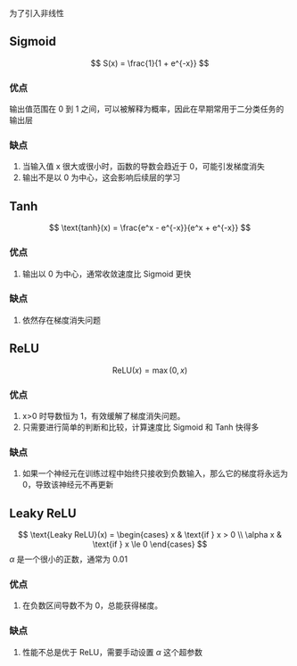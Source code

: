 为了引入非线性
## Sigmoid
$$ S(x) = \frac{1}{1 + e^{-x}} $$
### 优点
输出值范围在 0 到 1 之间，可以被解释为概率，因此在早期常用于二分类任务的输出层
### 缺点
1. 当输入值 x 很大或很小时，函数的导数会趋近于 0，可能引发梯度消失
2. 输出不是以 0 为中心，这会影响后续层的学习
## Tanh
$$ \text{tanh}(x) = \frac{e^x - e^{-x}}{e^x + e^{-x}} $$
### 优点
1. 输出以 0 为中心，通常收敛速度比 Sigmoid 更快
### 缺点
1. 依然存在梯度消失问题
## ReLU
$$ \text{ReLU}(x) = \max(0, x) $$
### 优点
1. x>0 时导数恒为 1，有效缓解了梯度消失问题。
2. 只需要进行简单的判断和比较，计算速度比 Sigmoid 和 Tanh 快得多
### 缺点
1. 如果一个神经元在训练过程中始终只接收到负数输入，那么它的梯度将永远为 0，导致该神经元不再更新
## Leaky ReLU
$$ \text{Leaky ReLU}(x) = \begin{cases} x & \text{if } x > 0 \\ \alpha x & \text{if } x \le 0 \end{cases} $$
$\alpha$ 是一个很小的正数，通常为 0.01
### 优点
1. 在负数区间导数不为 0，总能获得梯度。
### 缺点
1. 性能不总是优于 ReLU，需要手动设置 $\alpha$ 这个超参数